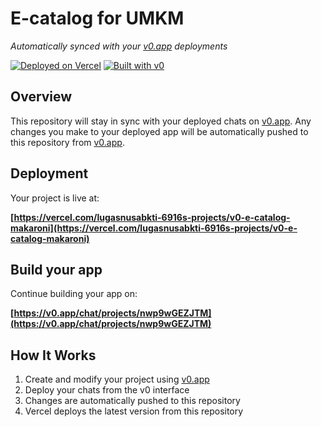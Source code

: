 # E-catalog for UMKM

*Automatically synced with your [v0.app](https://v0.app) deployments*

[![Deployed on Vercel](https://img.shields.io/badge/Deployed%20on-Vercel-black?style=for-the-badge&logo=vercel)](https://vercel.com/lugasnusabkti-6916s-projects/v0-e-catalog-makaroni)
[![Built with v0](https://img.shields.io/badge/Built%20with-v0.app-black?style=for-the-badge)](https://v0.app/chat/projects/nwp9wGEZJTM)

## Overview

This repository will stay in sync with your deployed chats on [v0.app](https://v0.app).
Any changes you make to your deployed app will be automatically pushed to this repository from [v0.app](https://v0.app).

## Deployment

Your project is live at:

**[https://vercel.com/lugasnusabkti-6916s-projects/v0-e-catalog-makaroni](https://vercel.com/lugasnusabkti-6916s-projects/v0-e-catalog-makaroni)**

## Build your app

Continue building your app on:

**[https://v0.app/chat/projects/nwp9wGEZJTM](https://v0.app/chat/projects/nwp9wGEZJTM)**

## How It Works

1. Create and modify your project using [v0.app](https://v0.app)
2. Deploy your chats from the v0 interface
3. Changes are automatically pushed to this repository
4. Vercel deploys the latest version from this repository